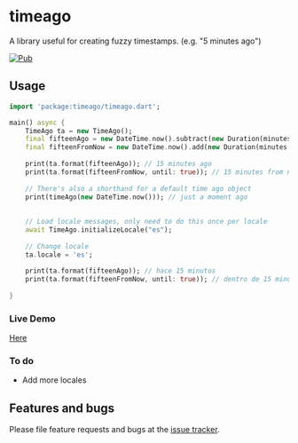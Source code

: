 # timeago

A library useful for creating fuzzy timestamps. (e.g. "5 minutes ago")

[![Pub](https://img.shields.io/pub/v/timeago.svg?style=flat-square)](https://pub.dartlang.org/packages/timeago)

## Usage

```dart
import 'package:timeago/timeago.dart';

main() async {
    TimeAgo ta = new TimeAgo();
    final fifteenAgo = new DateTime.now().subtract(new Duration(minutes: 15));
    final fifteenFromNow = new DateTime.now().add(new Duration(minutes: 15));
    
    print(ta.format(fifteenAgo)); // 15 minutes ago
    print(ta.format(fifteenFromNow, until: true)); // 15 minutes from now
    
    // There's also a shorthand for a default time ago object
    print(timeAgo(new DateTime.now())); // just a moment ago
    
    
    // Load locale messages, only need to do this once per locale
    await TimeAgo.initializeLocale("es");
    
    // Change locale
    ta.locale = 'es';
    
    print(ta.format(fifteenAgo)); // hace 15 minutos
    print(ta.format(fifteenFromNow, until: true)); // dentro de 15 minutos
    
}
```

### Live Demo
[Here](http://andresaraujo.github.io/timeago.dart/)

### To do
- Add more locales

## Features and bugs

Please file feature requests and bugs at the [issue tracker][tracker].

[tracker]: https://github.com/andresaraujo/timeago.dart/issues
